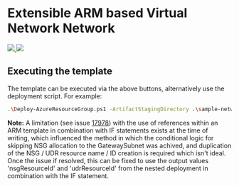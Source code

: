 
# Extensible ARM based Virtual Network Network



<a href="https://portal.azure.com/#create/Microsoft.Template/uri/https%3A%2F%2Fraw.githubusercontent.com%2Fross-mcdermott%2Fazure-network-with-arm%master%2Fsimple-network%2Fazuredeploy.json" target="_blank">
    <img src="http://azuredeploy.net/deploybutton.png"/> 
</a>

<a href="http://armviz.io/#/?load=https%3A%2F%2Fraw.githubusercontent.com%2Fross-mcdermott%2Fazure-network-with-arm%master%2Fsimple-network%2Fazuredeploy.json" target="_blank">
    <img src="http://armviz.io/visualizebutton.png"/> 
</a>

## Executing the template

The template can be executed via the above buttons, alternatively use the deployment script. For example:

```bash
.\Deploy-AzureResourceGroup.ps1 -ArtifactStagingDirectory .\sample-network -ResourceGroupLocation "Australia East" -UploadArtifacts
```

**Note:**
A limitation (see issue [17978](https://github.com/MicrosoftDocs/azure-docs/issues/17878)) with the use of references within an ARM template in combination with IF statements exists at the time of writing, which influenced the method in which the conditional logic for skipping NSG allocation to the GatewaySubnet was achived, and duplication of the NSG / UDR resource name / ID creation is required which isn't ideal. Once the issue if resolved, this can be fixed to use the output values 'nsgResourceId' and 'udrResourceId' from the nested deployment in combination with the IF statement.


